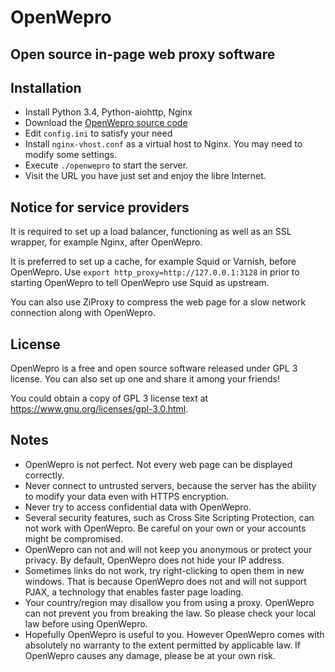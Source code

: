 OpenWepro
=========

## Open source in-page web proxy software

Installation
------------

- Install Python 3.4, Python-aiohttp, Nginx
- Download the [OpenWepro source code](https://github.com/m13253/openwepro/archive/master.tar.gz)
- Edit `config.ini` to satisfy your need
- Install `nginx-vhost.conf` as a virtual host to Nginx. You may need to modify some settings.
- Execute `./openwepro` to start the server.
- Visit the URL you have just set and enjoy the libre Internet.

Notice for service providers
----------------------------

It is required to set up a load balancer, functioning as well as an SSL wrapper, for example Nginx, after OpenWepro.

It is preferred to set up a cache, for example Squid or Varnish, before OpenWepro. Use `export http_proxy=http://127.0.0.1:3128` in prior to starting OpenWepro to tell OpenWepro use Squid as upstream.

You can also use ZiProxy to compress the web page for a slow network connection along with OpenWepro.

License
-------

OpenWepro is a free and open source software released under GPL 3 license. You can also set up one and share it among your friends!

You could obtain a copy of GPL 3 license text at <https://www.gnu.org/licenses/gpl-3.0.html>.

Notes
-----

- OpenWepro is not perfect. Not every web page can be displayed correctly.
- Never connect to untrusted servers, because the server has the ability to modify your data even with HTTPS encryption.
- Never try to access confidential data with OpenWepro.
- Several security features, such as Cross Site Scripting Protection, can not work with OpenWepro. Be careful on your own or your accounts might be compromised.
- OpenWepro can not and will not keep you anonymous or protect your privacy. By default, OpenWepro does not hide your IP address.
- Sometimes links do not work, try right-clicking to open them in new windows. That is because OpenWepro does not and will not support PJAX, a technology that enables faster page loading.
- Your country/region may disallow you from using a proxy. OpenWepro can not prevent you from breaking the law. So please check your local law before using OpenWepro.
- Hopefully OpenWepro is useful to you. However OpenWepro comes with absolutely no warranty to the extent permitted by applicable law. If OpenWepro causes any damage, please be at your own risk.
